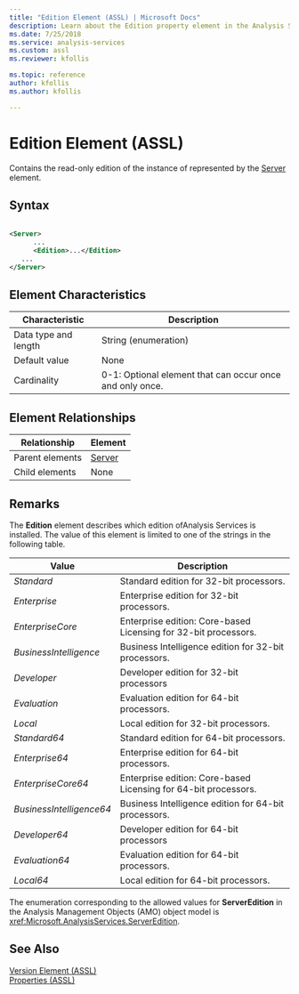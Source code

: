 ```yaml
---
title: "Edition Element (ASSL) | Microsoft Docs"
description: Learn about the Edition property element in the Analysis Services Scripting Language (ASSL) schema.
ms.date: 7/25/2018
ms.service: analysis-services
ms.custom: assl
ms.reviewer: kfollis

ms.topic: reference
author: kfollis
ms.author: kfollis

---
```

# Edition Element (ASSL)

  Contains the read-only edition of the instance of  represented by the [Server](../objects/server-element-assl.md) element.  
  
## Syntax  
  
```xml  
  
<Server>  
      ...  
      <Edition>...</Edition>  
   ...  
</Server>  
```  
  
## Element Characteristics  
  
|Characteristic|Description|  
|--------------------|-----------------|  
|Data type and length|String (enumeration)|  
|Default value|None|  
|Cardinality|0-1: Optional element that can occur once and only once.|  
  
## Element Relationships  
  
|Relationship|Element|  
|------------------|-------------|  
|Parent elements|[Server](../objects/server-element-assl.md)|  
|Child elements|None|  
  
## Remarks  
 The **Edition** element describes which edition ofAnalysis Services is installed. The value of this element is limited to one of the strings in the following table.  
  
|Value|Description|  
|-----------|-----------------|  
|*Standard*| Standard edition for 32-bit processors.|  
|*Enterprise*| Enterprise edition for 32-bit processors.|  
|*EnterpriseCore*| Enterprise edition: Core-based Licensing for 32-bit processors.|  
|*BusinessIntelligence*| Business Intelligence edition for 32-bit processors.|  
|*Developer*| Developer edition for 32-bit processors|  
|*Evaluation*| Evaluation edition for 64-bit processors.|  
|*Local*| Local edition for 32-bit processors.|  
|*Standard64*| Standard edition for 64-bit processors.|  
|*Enterprise64*| Enterprise edition for 64-bit processors.|  
|*EnterpriseCore64*| Enterprise edition: Core-based Licensing for 64-bit processors.|  
|*BusinessIntelligence64*| Business Intelligence edition for 64-bit processors.|  
|*Developer64*| Developer edition for 64-bit processors|  
|*Evaluation64*| Evaluation edition for 64-bit processors.|  
|*Local64*| Local edition for 64-bit processors.|  
  
 The enumeration corresponding to the allowed values for **ServerEdition** in the Analysis Management Objects (AMO) object model is <xref:Microsoft.AnalysisServices.ServerEdition>.  
  
## See Also  
 [Version Element &#40;ASSL&#41;](version-element-assl.md)   
 [Properties &#40;ASSL&#41;](properties-assl.md)  
  
  
